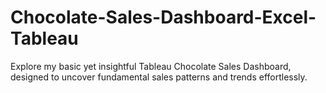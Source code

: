 # Chocolate-Sales-Dashboard-Excel-Tableau
Explore my basic yet insightful Tableau Chocolate Sales Dashboard, designed to uncover fundamental sales patterns and trends effortlessly.
